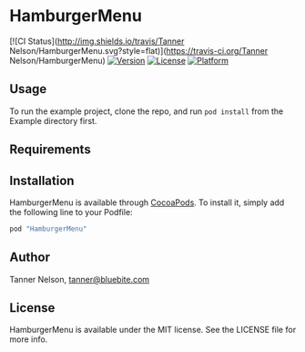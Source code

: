 # HamburgerMenu

[![CI Status](http://img.shields.io/travis/Tanner Nelson/HamburgerMenu.svg?style=flat)](https://travis-ci.org/Tanner Nelson/HamburgerMenu)
[![Version](https://img.shields.io/cocoapods/v/HamburgerMenu.svg?style=flat)](http://cocoapods.org/pods/HamburgerMenu)
[![License](https://img.shields.io/cocoapods/l/HamburgerMenu.svg?style=flat)](http://cocoapods.org/pods/HamburgerMenu)
[![Platform](https://img.shields.io/cocoapods/p/HamburgerMenu.svg?style=flat)](http://cocoapods.org/pods/HamburgerMenu)

## Usage

To run the example project, clone the repo, and run `pod install` from the Example directory first.

## Requirements

## Installation

HamburgerMenu is available through [CocoaPods](http://cocoapods.org). To install
it, simply add the following line to your Podfile:

```ruby
pod "HamburgerMenu"
```

## Author

Tanner Nelson, tanner@bluebite.com

## License

HamburgerMenu is available under the MIT license. See the LICENSE file for more info.
